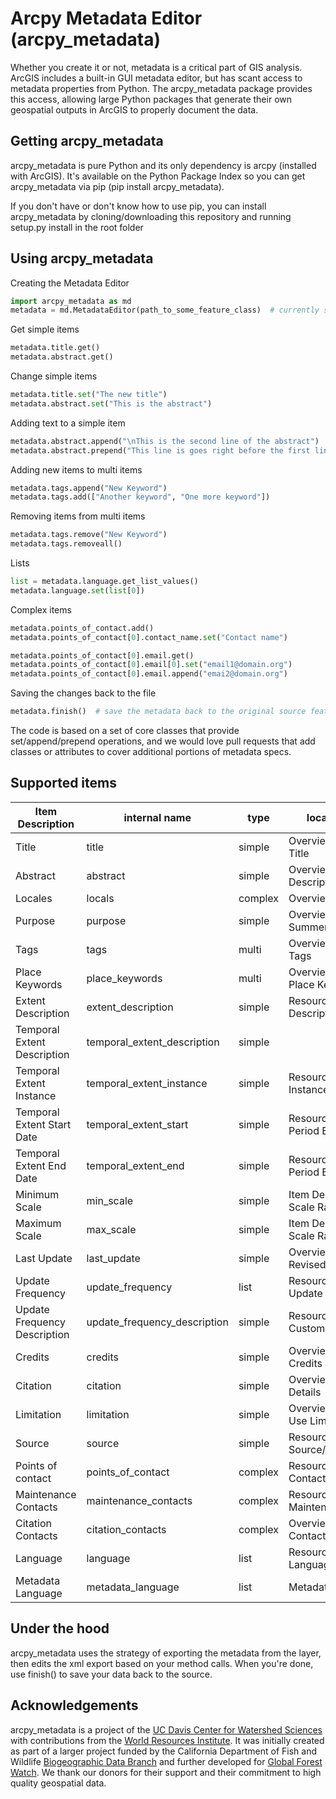 Arcpy Metadata Editor (arcpy_metadata)
==============
Whether you create it or not, metadata is a critical part of GIS analysis. ArcGIS includes a built-in GUI metadata editor, but has scant access to metadata properties from Python. The arcpy_metadata package provides this access, allowing large Python packages that generate their own geospatial outputs in ArcGIS to properly document the data.

Getting arcpy_metadata
----------------------
arcpy_metadata is pure Python and its only dependency is arcpy (installed with ArcGIS). It's available on the Python Package Index so you can get arcpy_metadata via pip (pip install arcpy_metadata).
 
If you don't have or don't know how to use pip, you can install arcpy_metadata by cloning/downloading this repository and running setup.py install in the root folder

Using arcpy_metadata
--------------------

Creating the Metadata Editor

```python
import arcpy_metadata as md
metadata = md.MetadataEditor(path_to_some_feature_class)  # currently supports Shapefiles, FeatureClasses, RasterDatasets and Layers
```

Get simple items

```python
metadata.title.get()
metadata.abstract.get()
```

Change simple items

```python
metadata.title.set("The new title")
metadata.abstract.set("This is the abstract")
```

Adding text to a simple item

```python
metadata.abstract.append("\nThis is the second line of the abstract")
metadata.abstract.prepend("This line is goes right before the first line\n")
```

Adding new items to multi items

```python
metadata.tags.append("New Keyword")
metadata.tags.add(["Another keyword", "One more keyword"])
```

Removing items from multi items

```python
metadata.tags.remove("New Keyword")
metadata.tags.removeall()
```

Lists

```python
list = metadata.language.get_list_values()
metadata.language.set(list[0])
```

Complex items

```python
metadata.points_of_contact.add()
metadata.points_of_contact[0].contact_name.set("Contact name")

metadata.points_of_contact[0].email.get()
metadata.points_of_contact[0].email[0].set("email1@domain.org")
metadata.points_of_contact[0].email.append("emai2@domain.org")
```

Saving the changes back to the file

```python
metadata.finish()  # save the metadata back to the original source feature class and cleanup. Without calling finish(), your edits are NOT saved!
```
The code is based on a set of core classes that provide set/append/prepend operations, and we would love pull requests that add classes or attributes to cover additional portions of metadata specs.


Supported items
---------------

|Item Description|internal name|type|location in Arc Catalog|path in ArcGIS XML file|
|---|---|---|---|---|
|Title|title|simple|Overview/ Item Description/ Title|dataIdInfo/idCitation/resTitle|
|Abstract|abstract|simple|Overview/ Item Description/ Description|dataIdInfo/idAbs|
|Locales|locals|complex|Overview/Locales/#language/..|Esri/locales/locale|
|Purpose|purpose|simple|Overview/ Item Description/ Summery|dataIdInfo/idPurp|
|Tags|tags|multi|Overview/ Item Description/ Tags|dataIdInfo/searchKeys/keyword|
|Place Keywords|place_keywords|multi|Overview/ Topics & Keywords/ Place Keyword|dataIdInfo/placeKeys/keyword|
|Extent Description|extent_description|simple|Resource/ Extents/ Extent/ Description|dataIdInfo/dataExt/exDesc|
|Temporal Extent Description|temporal_extent_description|simple|   |dataIdInfo/dataExt/tempDesc|
|Temporal Extent Instance|temporal_extent_instance|simple|Resource/ Extents/ Temporal Instance Extent/ Instance Date|dataIdInfo/dataExt/tempEle/exTemp/TM_Instant/tmPosition|
|Temporal Extent Start Date|temporal_extent_start|simple|Resource/ Extents/ Temporal Period Extent/ Begin Date|dataIdInfo/dataExt/tempEle/exTemp/TM_Period/tmBegin|
|Temporal Extent End Date|temporal_extent_end|simple|Resource/ Extents/ Temporal Period Extent/ End Date|dataIdInfo/dataExt/tempEle/exTemp/TM_Period/tmEnd|
|Minimum Scale|min_scale|simple|Item Description/ Appropriate Scale Range/ Min Scale|Esri/scaleRange/minScale|
|Maximum Scale|max_scale|simple|Item Description/ Appropriate Scale Range/ Max Scale|Esri/scaleRange/maxScale|
|Last Update|last_update|simple|Overview/ Citation/ Dates/ Revised|dataIdInfo/idCitation/date/reviseDate|
|Update Frequency|update_frequency|list|Resource/ Maintenance/ Update Frequency|dataIdInfo/resMaint/maintFreq/MaintFreqCd|
|Update Frequency Description|update_frequency_description|simple|Resource/ Maintenance/ Custom Frequency|dataIdInfo/resMaint/usrDefFreq/duration|
|Credits|credits|simple|Overview/ Item Description/ Credits|dataIdInfo/idCredit|
|Citation|citation|simple|Overview/ Citation/ Other Details|dataIdInfo/idCitation/otherCitDet|
|Limitation|limitation|simple|Overview/ Item Description/ Use Limitation|dataIdInfo/resConst/Consts/useLimit|
|Source|source|simple|Resource/ Lineage/ Data Source/ Source Description|dqInfo/dataLineage/dataSource/srcDesc|
|Points of contact|points_of_contact|complex|Resource/ Points of Contact/ Contact/...|dataIdInfo/idPoC|
|Maintenance Contacts|maintenance_contacts|complex|Resource/ Maintenance/ Maintenance Contact/...|dataIdInfo/maintCont|
|Citation Contacts|citation_contacts|complex|Overview/ Citation Contact/ Contact/...|dataIdInfo/idCitation/citRespParty|
|Language|language|list|Resource/ Detail/ Languages/ Language|dataIdInfo/dataLang|
|Metadata Language|metadata_language|list|Metadata/ Detail/ Language|dataIdInfo/mdLang|



Under the hood
---------------
arcpy_metadata uses the strategy of exporting the metadata from the layer, then edits the xml export based on your method calls. When you're done, use finish() to save your data back to the source.

Acknowledgements
----------------
arcpy_metadata is a project of the [UC Davis Center for Watershed Sciences](https://watershed.ucdavis.edu) with contributions from the [World Resources Institute](www.wri.org). It was initially created as part of a larger project funded by the California Department of Fish and Wildlife [Biogeographic Data Branch](http://www.dfg.ca.gov/biogeodata/) and further developed for [Global Forest Watch](www.globalforestwatch.org). We thank our donors for their support and their commitment to high quality geospatial data.
